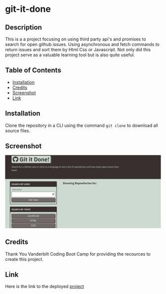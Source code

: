 # git-it-done

## Description

  This is a a project focusing on using third party api's and promises
  to search for open github issues. Using asynchronous and fetch commands 
  to return issues and sort them by Html Css or Javascript. Not only did this
  project serve as a valuable learning tool but is also quite useful.

  ## Table of Contents

- [Installation](#installation)
- [Credits](#credits)
- [Screenshot](#screenshot)
- [Link](#link)

## Installation

Clone the repository in a CLI using the command `git clone` to download all source files.

## Screenshot
<img src="assets/images/Screenshot (62) - Copy.png">

## Credits

Thank You Vanderbilt Coding Boot Camp for providing the recources to create this project.

## Link
Here is the link to the deployed [project](https://strayfrozen.github.io/git-it-done/index.html)
